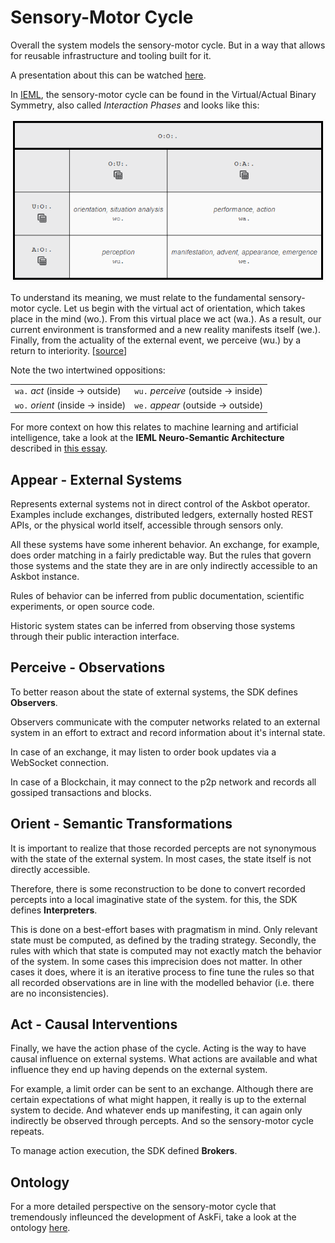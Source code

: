 # Sensory-Motor Cycle

Overall the system models the sensory-motor cycle. But in a way that allows for reusable infrastructure and tooling built for it.

A presentation about this can be watched [here](https://www.icloud.com/photos/#0e05LRBRTStqtM5rm1xL2wZKg).

In [IEML](https://intlekt.io/ieml/), the sensory-motor cycle can be found in the Virtual/Actual Binary Symmetry, also called _Interaction Phases_ and looks like this:

![Interaction Phases](./images/interaction-phases.png)

To understand its meaning, we must relate to the fundamental sensory-motor cycle. Let us begin with the virtual act of orientation, which takes place in the mind (wo.). From this virtual place we act (wa.). As a result, our current environment is transformed and a new reality manifests itself (we.). Finally, from the actuality of the external event, we perceive (wu.) by a return to interiority. [[source](https://intlekt.io/25-basic-categories/)]

Note the two intertwined oppositions:

|                                  |                                     |
| -------------------------------- | ----------------------------------- |
| `wa.` _act_ (inside → outside)   | `wu.` _perceive_ (outside → inside) |
| `wo.` _orient_ (inside → inside) | `we.` _appear_ (outside → outside)  |


For more context on how this relates to machine learning and artificial intelligence, take a look at the **IEML Neuro-Semantic Architecture** described in [this essay](https://intlekt.io/2022/01/18/ieml-towards-a-paradigm-shift-in-artificial-intelligence/).

## Appear - External Systems

Represents external systems not in direct control of the Askbot operator. Examples include exchanges, distributed ledgers, externally hosted REST APIs, or the physical world itself, accessible through sensors only.

All these systems have some inherent behavior. An exchange, for example, does order matching in a fairly predictable way. But the rules that govern those systems and the state they are in are only indirectly accessible to an Askbot instance.

Rules of behavior can be inferred from public documentation, scientific experiments, or open source code.

Historic system states can be inferred from observing those systems through their public interaction interface.

## Perceive - Observations

To better reason about the state of external systems, the SDK defines **Observers**.

Observers communicate with the computer networks related to an external system in an effort to extract and record information about it's internal state.

In case of an exchange, it may listen to order book updates via a WebSocket connection.

In case of a Blockchain, it may connect to the p2p network and records all gossiped transactions and blocks.

## Orient - Semantic Transformations

It is important to realize that those recorded percepts are not synonymous with the state of the external system. In most cases, the state itself is not directly accessible.

Therefore, there is some reconstruction to be done to convert recorded percepts into a local imaginative state of the system. for this, the SDK defines **Interpreters**.

This is done on a best-effort bases with pragmatism in mind. Only relevant state must be computed, as defined by the trading strategy. Secondly, the rules with which that state is computed may not exactly match the behavior of the system. In some cases this imprecision does not matter. In other cases it does, where it is an iterative process to fine tune the rules so that all recorded observations are in line with the modelled behavior (i.e. there are no inconsistencies).

## Act - Causal Interventions

Finally, we have the action phase of the cycle. Acting is the way to have causal influence on external systems. What actions are available and what influence they end up having depends on the external system.

For example, a limit order can be sent to an exchange. Although there are certain expectations of what might happen, it really is up to the external system to decide. And whatever ends up manifesting, it can again only indirectly be observed through percepts. And so the sensory-motor cycle repeats.

To manage action execution, the SDK defined **Brokers**.

## Ontology

For a more detailed perspective on the sensory-motor cycle that tremendously infleunced the development of AskFi, take a look at the ontology [here](ontology.md).
